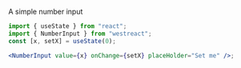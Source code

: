 A simple number input

```jsx
import { useState } from "react";
import { NumberInput } from "westreact";
const [x, setX] = useState(0);

<NumberInput value={x} onChange={setX} placeHolder="Set me" />;
```
